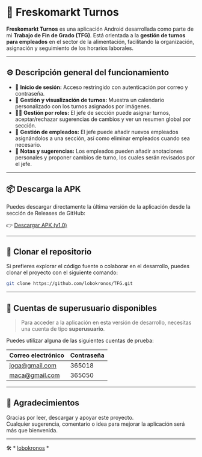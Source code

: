 # 📱 Freskomarkt Turnos

**Freskomarkt Turnos** es una aplicación Android desarrollada como parte de mi **Trabajo de Fin de Grado (TFG)**. Está orientada a la **gestión de turnos para empleados** en el sector de la alimentación, facilitando la organización, asignación y seguimiento de los horarios laborales.

---

## ⚙️ Descripción general del funcionamiento

- 🔐 **Inicio de sesión:** Acceso restringido con autenticación por correo y contraseña.
- 📅 **Gestión y visualización de turnos:** Muestra un calendario personalizado con los turnos asignados por imágenes.
- 🧑‍💼 **Gestión por roles:** El jefe de sección puede asignar turnos, aceptar/rechazar sugerencias de cambios y ver un resumen global por sección.
- 👥 **Gestión de empleados:** El jefe puede añadir nuevos empleados asignándolos a una sección, así como eliminar empleados cuando sea necesario.
- 📝 **Notas y sugerencias:** Los empleados pueden añadir anotaciones personales y proponer cambios de turno, los cuales serán revisados por el jefe.

---

## 📦 Descarga la APK

Puedes descargar directamente la última versión de la aplicación desde la sección de Releases de GitHub:

👉 [Descargar APK (v1.0)](https://github.com/lobokronos/TFG/releases/download/v1.0/fsmktTurnos.apk)

---

## 📁 Clonar el repositorio

Si prefieres explorar el código fuente o colaborar en el desarrollo, puedes clonar el proyecto con el siguiente comando:

```bash
git clone https://github.com/lobokronos/TFG.git
 ````

---

## 🔐 Cuentas de superusuario disponibles

> Para acceder a la aplicación en esta versión de desarrollo, necesitas una cuenta de tipo **superusuario**.

Puedes utilizar alguna de las siguientes cuentas de prueba:

| Correo electrónico     | Contraseña |
|------------------------|------------|
| joga@gmail.com         | 365018     |
| maca@gmail.com         | 365050     |

---

## 🙌 Agradecimientos

Gracias por leer, descargar y apoyar este proyecto.  
Cualquier sugerencia, comentario o idea para mejorar la aplicación será más que bienvenida.  

---

🛠️ * [lobokronos](https://github.com/lobokronos) *
